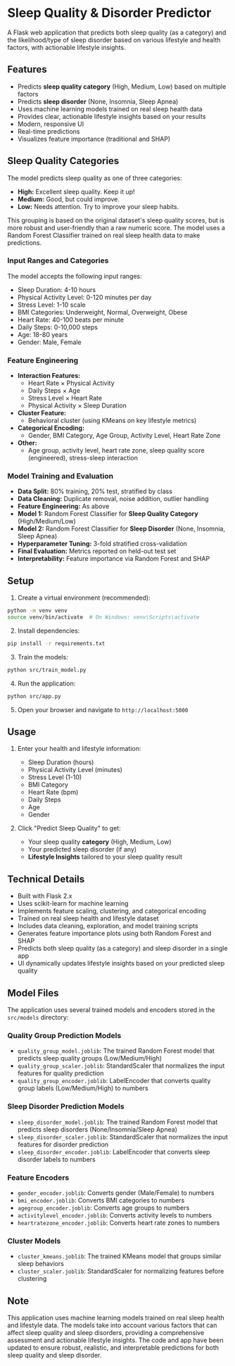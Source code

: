 # Sleep Quality & Disorder Predictor

A Flask web application that predicts both sleep quality (as a category) and the likelihood/type of sleep disorder based on various lifestyle and health factors, with actionable lifestyle insights.

## Features

- Predicts **sleep quality category** (High, Medium, Low) based on multiple factors
- Predicts **sleep disorder** (None, Insomnia, Sleep Apnea)
- Uses machine learning models trained on real sleep health data
- Provides clear, actionable lifestyle insights based on your results
- Modern, responsive UI
- Real-time predictions
- Visualizes feature importance (traditional and SHAP)

## Sleep Quality Categories

The model predicts sleep quality as one of three categories:
- **High:** Excellent sleep quality. Keep it up!
- **Medium:** Good, but could improve.
- **Low:** Needs attention. Try to improve your sleep habits.

This grouping is based on the original dataset's sleep quality scores, but is more robust and user-friendly than a raw numeric score. The model uses a Random Forest Classifier trained on real sleep health data to make predictions.

### Input Ranges and Categories

The model accepts the following input ranges:
- Sleep Duration: 4-10 hours
- Physical Activity Level: 0-120 minutes per day
- Stress Level: 1-10 scale
- BMI Categories: Underweight, Normal, Overweight, Obese
- Heart Rate: 40-100 beats per minute
- Daily Steps: 0-10,000 steps
- Age: 18-80 years
- Gender: Male, Female

### Feature Engineering

- **Interaction Features:**
  - Heart Rate × Physical Activity
  - Daily Steps × Age
  - Stress Level × Heart Rate
  - Physical Activity × Sleep Duration
- **Cluster Feature:**
  - Behavioral cluster (using KMeans on key lifestyle metrics)
- **Categorical Encoding:**
  - Gender, BMI Category, Age Group, Activity Level, Heart Rate Zone
- **Other:**
  - Age group, activity level, heart rate zone, sleep quality score (engineered), stress-sleep interaction

### Model Training and Evaluation

- **Data Split:** 80% training, 20% test, stratified by class
- **Data Cleaning:** Duplicate removal, noise addition, outlier handling
- **Feature Engineering:** As above
- **Model 1:** Random Forest Classifier for **Sleep Quality Category** (High/Medium/Low)
- **Model 2:** Random Forest Classifier for **Sleep Disorder** (None, Insomnia, Sleep Apnea)
- **Hyperparameter Tuning:** 3-fold stratified cross-validation
- **Final Evaluation:** Metrics reported on held-out test set
- **Interpretability:** Feature importance via Random Forest and SHAP

## Setup

1. Create a virtual environment (recommended):
```bash
python -m venv venv
source venv/bin/activate  # On Windows: venv\Scripts\activate
```

2. Install dependencies:
```bash
pip install -r requirements.txt
```

3. Train the models:
```bash
python src/train_model.py
```

4. Run the application:
```bash
python src/app.py
```

5. Open your browser and navigate to `http://localhost:5000`

## Usage

1. Enter your health and lifestyle information:
   - Sleep Duration (hours)
   - Physical Activity Level (minutes)
   - Stress Level (1-10)
   - BMI Category
   - Heart Rate (bpm)
   - Daily Steps
   - Age
   - Gender

2. Click "Predict Sleep Quality" to get:
   - Your sleep quality **category** (High, Medium, Low)
   - Your predicted sleep disorder (if any)
   - **Lifestyle Insights** tailored to your sleep quality result

## Technical Details

- Built with Flask 2.x
- Uses scikit-learn for machine learning
- Implements feature scaling, clustering, and categorical encoding
- Trained on real sleep health and lifestyle dataset
- Includes data cleaning, exploration, and model training scripts
- Generates feature importance plots using both Random Forest and SHAP
- Predicts both sleep quality (as a category) and sleep disorder in a single app
- UI dynamically updates lifestyle insights based on your predicted sleep quality

## Model Files

The application uses several trained models and encoders stored in the `src/models` directory:

### Quality Group Prediction Models
- `quality_group_model.joblib`: The trained Random Forest model that predicts sleep quality groups (Low/Medium/High)
- `quality_group_scaler.joblib`: StandardScaler that normalizes the input features for quality prediction
- `quality_group_encoder.joblib`: LabelEncoder that converts quality group labels (Low/Medium/High) to numbers

### Sleep Disorder Prediction Models
- `sleep_disorder_model.joblib`: The trained Random Forest model that predicts sleep disorders (None/Insomnia/Sleep Apnea)
- `sleep_disorder_scaler.joblib`: StandardScaler that normalizes the input features for disorder prediction
- `sleep_disorder_encoder.joblib`: LabelEncoder that converts sleep disorder labels to numbers

### Feature Encoders
- `gender_encoder.joblib`: Converts gender (Male/Female) to numbers
- `bmi_encoder.joblib`: Converts BMI categories to numbers
- `agegroup_encoder.joblib`: Converts age groups to numbers
- `activitylevel_encoder.joblib`: Converts activity levels to numbers
- `heartratezone_encoder.joblib`: Converts heart rate zones to numbers

### Cluster Models
- `cluster_kmeans.joblib`: The trained KMeans model that groups similar sleep behaviors
- `cluster_scaler.joblib`: StandardScaler for normalizing features before clustering

## Note

This application uses machine learning models trained on real sleep health and lifestyle data. The models take into account various factors that can affect sleep quality and sleep disorders, providing a comprehensive assessment and actionable lifestyle insights. The code and app have been updated to ensure robust, realistic, and interpretable predictions for both sleep quality and sleep disorder. 